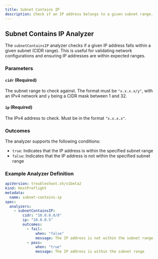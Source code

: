 ```yaml
---
title: Subnet Contains IP
description: Check if an IP address belongs to a given subnet range.
---
```


## Subnet Contains IP Analyzer

The `subnetContainsIP` analyzer checks if a given IP address falls within a given subnet (CIDR range). This is useful for validating network configurations and ensuring IP addresses are within expected ranges.

### Parameters

#### `cidr` (Required)
The subnet range to check against. The format must be `"x.x.x.x/y"`, with an IPv4 network and `y` being a CIDR mask between 1 and 32.

#### `ip` (Required)
The IPv4 address to check. Must be in the format `"x.x.x.x"`.

### Outcomes

The analyzer supports the following conditions:

- `true`: Indicates that the IP address is within the specified subnet range
- `false`: Indicates that the IP address is not within the specified subnet range

### Example Analyzer Definition

```yaml
apiVersion: troubleshoot.sh/v1beta2
kind: HostPreflight
metadata:
  name: subnet-contains-ip
spec:
  analyzers:
    - subnetContainsIP:
        cidr: "10.0.0.0/8"
        ip: "10.0.0.5"
        outcomes:
          - fail:
              when: "false"
              message: The IP address is not within the subnet range
          - pass:
              when: "true"
              message: The IP address is within the subnet range
```
